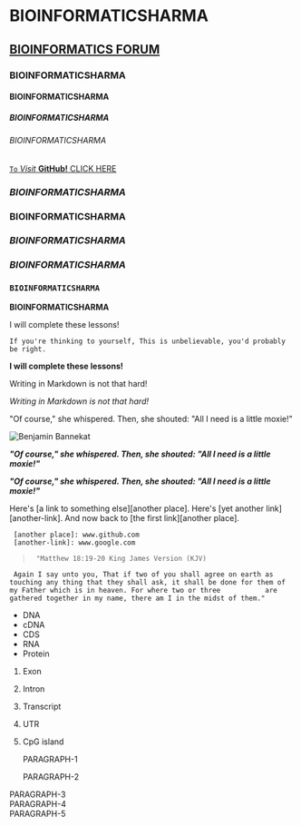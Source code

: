 # BIOINFORMATICSHARMA
## [BIOINFORMATICS FORUM](https://www.biostars.org)
### BIOINFORMATICSHARMA
#### BIOINFORMATICSHARMA
##### BIOINFORMATICSHARMA
###### BIOINFORMATICSHARMA

[`To` _Visit_ **GitHub!** CLICK HERE](www.github.com)

### _BIOINFORMATICSHARMA_

### **BIOINFORMATICSHARMA**

### _**BIOINFORMATICSHARMA**_

### **_BIOINFORMATICSHARMA_**

### `BIOINFORMATICSHARMA`

**BIOINFORMATICSHARMA**

I will complete these lessons!

`If you're thinking to yourself, This is unbelievable, you'd probably be right.`

**I will complete these lessons!**

Writing in Markdown is not that hard!

_Writing in Markdown is not that hard!_

"Of course," she whispered. Then, she shouted: "All I need is a little moxie!"

![Benjamin Bannekat](https://octodex.github.com/images/bannekat.png)

**_"Of course," she whispered. Then, she shouted: "All I need is a little moxie!"_**

_**"Of course," she whispered. Then, she shouted: "All I need is a little moxie!"**_

Here's [a link to something else][another place].
     Here's [yet another link][another-link].
     And now back to [the first link][another place].

     [another place]: www.github.com
     [another-link]: www.google.com

>      "Matthew 18:19-20 King James Version (KJV)
     Again I say unto you, That if two of you shall agree on earth as touching any thing that they shall ask, it shall be done for them of my Father which is in heaven. For where two or three           are gathered together in my name, there am I in the midst of them."

* DNA
* cDNA
* CDS
* RNA
* Protein
  
1. Exon
2. Intron
3. Transcript
4. UTR
5. CpG island

     PARAGRAPH-1
   
     PARAGRAPH-2

 PARAGRAPH-3  
 PARAGRAPH-4  
 PARAGRAPH-5  


